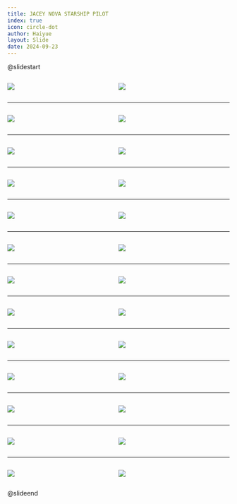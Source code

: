 ```yaml
---
title: JACEY NOVA STARSHIP PILOT
index: true
icon: circle-dot
author: Haiyue
layout: Slide
date: 2024-09-23
---
```

 
@slidestart

<div style="display:flex">
<div style="flex:1">

![](https://raw.githubusercontent.com/yclord/reading/refs/heads/master/english/Level-X/JACEY%20NOVA%20STARSHIP%20PILOT/001.webp)
</div>
<div style="flex:1">

![](https://raw.githubusercontent.com/yclord/reading/refs/heads/master/english/Level-X/JACEY%20NOVA%20STARSHIP%20PILOT/002.webp)
</div>
</div>

---

<div style="display:flex">
<div style="flex:1">

![](https://raw.githubusercontent.com/yclord/reading/refs/heads/master/english/Level-X/JACEY%20NOVA%20STARSHIP%20PILOT/003.webp)
</div>
<div style="flex:1">

![](https://raw.githubusercontent.com/yclord/reading/refs/heads/master/english/Level-X/JACEY%20NOVA%20STARSHIP%20PILOT/004.webp)
</div>
</div>

---

<div style="display:flex">
<div style="flex:1">

![](https://raw.githubusercontent.com/yclord/reading/refs/heads/master/english/Level-X/JACEY%20NOVA%20STARSHIP%20PILOT/005.webp)
</div>
<div style="flex:1">

![](https://raw.githubusercontent.com/yclord/reading/refs/heads/master/english/Level-X/JACEY%20NOVA%20STARSHIP%20PILOT/006.webp)
</div>
</div>

---

<div style="display:flex">
<div style="flex:1">

![](https://raw.githubusercontent.com/yclord/reading/refs/heads/master/english/Level-X/JACEY%20NOVA%20STARSHIP%20PILOT/007.webp)
</div>
<div style="flex:1">

![](https://raw.githubusercontent.com/yclord/reading/refs/heads/master/english/Level-X/JACEY%20NOVA%20STARSHIP%20PILOT/008.webp)
</div>
</div>

---

<div style="display:flex">
<div style="flex:1">

![](https://raw.githubusercontent.com/yclord/reading/refs/heads/master/english/Level-X/JACEY%20NOVA%20STARSHIP%20PILOT/009.webp)
</div>
<div style="flex:1">

![](https://raw.githubusercontent.com/yclord/reading/refs/heads/master/english/Level-X/JACEY%20NOVA%20STARSHIP%20PILOT/010.webp)
</div>
</div>

---

<div style="display:flex">
<div style="flex:1">

![](https://raw.githubusercontent.com/yclord/reading/refs/heads/master/english/Level-X/JACEY%20NOVA%20STARSHIP%20PILOT/011.webp)
</div>
<div style="flex:1">

![](https://raw.githubusercontent.com/yclord/reading/refs/heads/master/english/Level-X/JACEY%20NOVA%20STARSHIP%20PILOT/012.webp)
</div>
</div>

---

<div style="display:flex">
<div style="flex:1">

![](https://raw.githubusercontent.com/yclord/reading/refs/heads/master/english/Level-X/JACEY%20NOVA%20STARSHIP%20PILOT/013.webp)
</div>
<div style="flex:1">

![](https://raw.githubusercontent.com/yclord/reading/refs/heads/master/english/Level-X/JACEY%20NOVA%20STARSHIP%20PILOT/014.webp)
</div>
</div>

---

<div style="display:flex">
<div style="flex:1">

![](https://raw.githubusercontent.com/yclord/reading/refs/heads/master/english/Level-X/JACEY%20NOVA%20STARSHIP%20PILOT/015.webp)
</div>
<div style="flex:1">

![](https://raw.githubusercontent.com/yclord/reading/refs/heads/master/english/Level-X/JACEY%20NOVA%20STARSHIP%20PILOT/016.webp)
</div>
</div>

---

<div style="display:flex">
<div style="flex:1">

![](https://raw.githubusercontent.com/yclord/reading/refs/heads/master/english/Level-X/JACEY%20NOVA%20STARSHIP%20PILOT/017.webp)
</div>
<div style="flex:1">

![](https://raw.githubusercontent.com/yclord/reading/refs/heads/master/english/Level-X/JACEY%20NOVA%20STARSHIP%20PILOT/018.webp)
</div>
</div>

---

<div style="display:flex">
<div style="flex:1">

![](https://raw.githubusercontent.com/yclord/reading/refs/heads/master/english/Level-X/JACEY%20NOVA%20STARSHIP%20PILOT/019.webp)
</div>
<div style="flex:1">

![](https://raw.githubusercontent.com/yclord/reading/refs/heads/master/english/Level-X/JACEY%20NOVA%20STARSHIP%20PILOT/020.webp)
</div>
</div>

---

<div style="display:flex">
<div style="flex:1">

![](https://raw.githubusercontent.com/yclord/reading/refs/heads/master/english/Level-X/JACEY%20NOVA%20STARSHIP%20PILOT/021.webp)
</div>
<div style="flex:1">

![](https://raw.githubusercontent.com/yclord/reading/refs/heads/master/english/Level-X/JACEY%20NOVA%20STARSHIP%20PILOT/022.webp)
</div>
</div>

---

<div style="display:flex">
<div style="flex:1">

![](https://raw.githubusercontent.com/yclord/reading/refs/heads/master/english/Level-X/JACEY%20NOVA%20STARSHIP%20PILOT/023.webp)
</div>
<div style="flex:1">

![](https://raw.githubusercontent.com/yclord/reading/refs/heads/master/english/Level-X/JACEY%20NOVA%20STARSHIP%20PILOT/024.webp)
</div>
</div>

---

<div style="display:flex">
<div style="flex:1">

![](https://raw.githubusercontent.com/yclord/reading/refs/heads/master/english/Level-X/JACEY%20NOVA%20STARSHIP%20PILOT/025.webp)
</div>
<div style="flex:1">

![](https://raw.githubusercontent.com/yclord/reading/refs/heads/master/english/Level-X/JACEY%20NOVA%20STARSHIP%20PILOT/026.webp)
</div>
</div>

@slideend